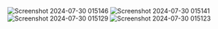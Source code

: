 ![Screenshot 2024-07-30 015146](https://github.com/user-attachments/assets/d616e235-cdda-4fa3-be42-bbed095dc2d2)
![Screenshot 2024-07-30 015141](https://github.com/user-attachments/assets/47aa2955-d683-425a-b37a-8599aff105df)
![Screenshot 2024-07-30 015129](https://github.com/user-attachments/assets/69576769-2131-4021-96e6-c62ef226f234)
![Screenshot 2024-07-30 015123](https://github.com/user-attachments/assets/a20a815e-a282-42f6-a74a-3892effec867)
